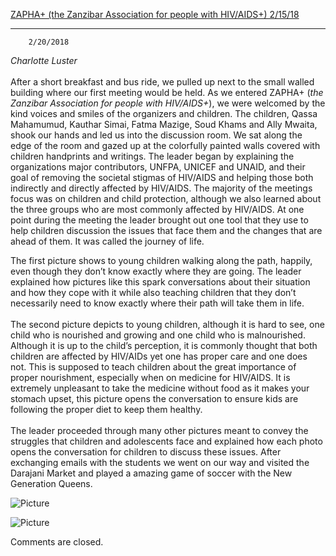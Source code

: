 [ZAPHA+ (the Zanzibar Association for people with HIV/AIDS+) 2/15/18](//bhs.brookline.k12.ma.us/2018-tanzania/zapha-the-zanzibar-association-for-people-with-hivaids-21518)

			
--------------------------------------------------------------------------------------------------------------------------------------------------------------------------------

		2/20/2018
	

_Charlotte Luster_  
   
After a short breakfast and bus ride, we pulled up next to the small walled building where our first meeting would be held. As we entered ZAPHA+ (_the Zanzibar Association for people with HIV/AIDS+_), we were welcomed by the kind voices and smiles of the organizers and children. The children, Qassa Mahamumud, Kauthar Simai, Fatma Mazige, Soud Khams and Ally Mwaita, shook our hands and led us into the discussion room. We sat along the edge of the room and gazed up at the colorfully painted walls covered with children handprints and writings. The leader began by explaining the organizations major contributors, UNFPA, UNICEF and UNAID, and their goal of removing the societal stigmas of HIV/AIDS and helping those both indirectly and directly affected by HIV/AIDS. The majority of the meetings focus was on children and child protection, although we also learned about the three groups who are most commonly affected by HIV/AIDS. At one point during the meeting the leader brought out one tool that they use to help children discussion the issues that face them and the changes that are ahead of them. It was called the journey of life.  
  
The first picture shows to young children walking along the path, happily, even though they don’t know exactly where they are going. The leader explained how pictures like this spark conversations about their situation and how they cope with it while also teaching children that they don’t necessarily need to know exactly where their path will take them in life.  
​  
The second picture depicts to young children, although it is hard to see, one child who is nourished and growing and one child who is malnourished. Although it is up to the child’s perception, it is commonly thought that both children are affected by HIV/AIDs yet one has proper care and one does not. This is supposed to teach children about the great importance of proper nourishment, especially when on medicine for HIV/AIDS. It is extremely unpleasant to take the medicine without food as it makes your stomach upset, this picture opens the conversation to ensure kids are following the proper diet to keep them healthy.  
   
The leader proceeded through many other pictures meant to convey the struggles that children and adolescents face and explained how each photo opens the conversation for children to discuss these issues. After exchanging emails with the students we went on our way and visited the Darajani Market and played a amazing game of soccer with the New Generation Queens. 

 ![Picture](/uploads/8/0/1/5/801512/screen-shot-2018-02-20-at-11-14-25-pm_orig.png)

 ![Picture](/uploads/8/0/1/5/801512/screen-shot-2018-02-20-at-11-14-32-pm_orig.png)

  

Comments are closed.